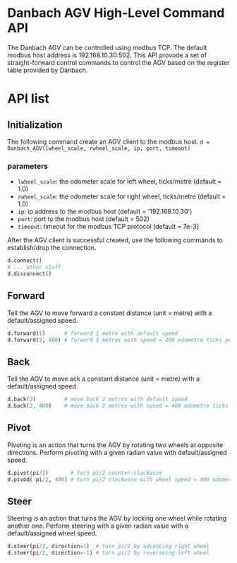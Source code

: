 # Danbach AGV High-Level Command API
The Danbach AGV can be controlled using modbus TCP.
The default modbus host address is 192.168.10.30:502.
This API provode a set of straight-forward control commands to control the AGV based on the register table provided by Danbach.

# API list

## Initialization
The following command create an AGV client to the modbus host.
`d = Danbach_AGV(lwheel_scale, rwheel_scale, ip, port, timeout)`
### parameters
 - `lwheel_scale`: the odometer scale for left wheel, ticks/metre (default = 1.0)
 - `rwheel_scale`: the odometer scale for right wheel, ticks/metre (default = 1.0)
 - `ip`: ip address to the modbus host (default = '192.168.10.30')
 - `port`: port to the modbus host (default = 502)
 - `timeout`: timeout for the modbus TCP protocol (default = 7e-3)

After the AGV client is successful created, use the following commands to establish/drop the connection.
```python
d.connect()
# ... other stuff
d.disconnect()
```

## Forward
Tell the AGV to move forward a constant distance (unit = metre) with a default/assigned speed.
```python
d.forward(1)      # forward 1 metre with default speed
d.forward(3, 400) # forward 3 metres with speed = 400 odometre ticks per second
```

## Back
Tell the AGV to move ack a constant distance (unit = metre) with a default/assigned speed.
```python
d.back(2)         # move back 2 metres with default speed
d.back(2, 400)    # move back 2 metres with speed = 400 odometre ticks per second
```

## Pivot 
Pivoting is an action that turns the AGV by rotating two wheels at opposite directions.
Perform pivoting with a given radian value with default/assigned speed.
```python
d.pivot(pi/2)       # turn pi/2 counter-clockwise
d.pivod(-pi/2, 400) # turn pi/2 clockwise with wheel speed = 400 odometer ticks per second
```

## Steer 
Steering is an action that turns the AGV by locking one wheel while rotating another one.
Perform steering with a given radian value with a default/assigned wheel speed.
```python
d.steer(pi/2, direction=1)  # turn pi/2 by advancing right wheel
d.steer(pi/2, direction=-1) # turn pi/2 by reverseing left wheel
```


